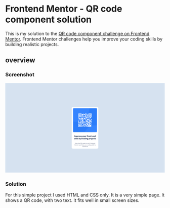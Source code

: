 # Frontend Mentor - QR code component solution

This is my solution to the [QR code component challenge on Frontend Mentor](https://www.frontendmentor.io/challenges/qr-code-component-iux_sIO_H). Frontend Mentor challenges help you improve your coding skills by building realistic projects.

## overview

### Screenshot

![My Solution to the challenge](./screenshot_solution.png)

### Solution

For this simple project I used HTML and CSS only. It is a very simple page. It shows a QR code, with two text. It fits well in small screen sizes.